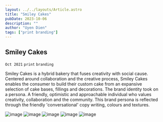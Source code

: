 ```yaml
---
layout: ../../layouts/Article.astro
title: "Smiley Cakes"
pubDate: 2023-10-06
description: ""
author: "Uyen Dien"
tags: ["print branding"]
---
```


## Smiley Cakes

`Oct 2021`
`print`
`branding`

Smiley Cakes is a hybrid bakery that fuses creativity with social cause. Centered around collaboration and the creative process, Smiley Cakes enables the consumer to build their custom cake from an expansive selection of cake bases, fillings and decorations. The brand identity took on a persona. A friendly, optimistic and approachable individual who values creativity, collaboration and the community. This brand persona is reflected through the friendly 'conversational' copy writing, colours and textures.

![image](/assets/smiley-cakes/smiley-cakes1.png)
![image](/assets/smiley-cakes/smiley-cakes2.png)
![image](/assets/smiley-cakes/smiley-cakes3.png)
![image](/assets/smiley-cakes/smiley-cakes4.png)
![image](/assets/smiley-cakes/smiley-cakes5.png)
